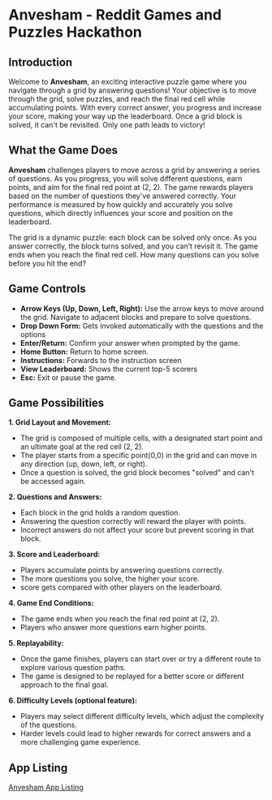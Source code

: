 # Anvesham - Reddit Games and Puzzles Hackathon

## Introduction

Welcome to **Anvesham**, an exciting interactive puzzle game where you navigate through a grid by answering questions! Your objective is to move through the grid, solve puzzles, and reach the final red cell while accumulating points. With every correct answer, you progress and increase your score, making your way up the leaderboard. Once a grid block is solved, it can't be revisited. Only one path leads to victory!

## What the Game Does

**Anvesham** challenges players to move across a grid by answering a series of questions. As you progress, you will solve different questions, earn points, and aim for the final red point at (2, 2). The game rewards players based on the number of questions they've answered correctly. Your performance is measured by how quickly and accurately you solve questions, which directly influences your score and position on the leaderboard.

The grid is a dynamic puzzle: each block can be solved only once. As you answer correctly, the block turns solved, and you can’t revisit it. The game ends when you reach the final red cell. How many questions can you solve before you hit the end?

## Game Controls

- **Arrow Keys (Up, Down, Left, Right):** Use the arrow keys to move around the grid. Navigate to adjacent blocks and prepare to solve questions.
- **Drop Down Form:** Gets invoked automatically with the questions and the options
- **Enter/Return:** Confirm your answer when prompted by the game.
- **Home Button:** Return to home screen.
- **Instructions:** Forwards to the instruction screen
- **View Leaderboard:** Shows the current top-5 scorers
- **Esc:** Exit or pause the game.

## Game Possibilities

**1. Grid Layout and Movement:**
   - The grid is composed of multiple cells, with a designated start point and an ultimate goal at the red cell (2, 2).
   - The player starts from a specific point(0,0) in the grid and can move in any direction (up, down, left, or right).
   - Once a question is solved, the grid block becomes "solved" and can't be accessed again.

**2. Questions and Answers:**
   - Each block in the grid holds a random question.
   - Answering the question correctly will reward the player with points.
   - Incorrect answers do not affect your score but prevent scoring in that block.

**3. Score and Leaderboard:**
   - Players accumulate points by answering questions correctly.
   - The more questions you solve, the higher your score.
   - score gets compared with other players on the leaderboard.

**4. Game End Conditions:**
   - The game ends when you reach the final red point at (2, 2).
   - Players who answer more questions earn higher points.

**5. Replayability:**
   - Once the game finishes, players can start over or try a different route to explore various question paths.
   - The game is designed to be replayed for a better score or different approach to the final goal.

**6. Difficulty Levels (optional feature):**
   - Players may select different difficulty levels, which adjust the complexity of the questions.
   - Harder levels could lead to higher rewards for correct answers and a more challenging game experience.

## App Listing
[Anvesham App Listing](https://developers.reddit.com/apps/finaltest1-app-1)

